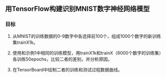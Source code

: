 ## 用TensorFlow构建识别MNIST数字神经网络模型



### 目标

1. 从MNIST的训练数据的0-9数字中各选择前100个，组成1000个数字的新训练集trainX1k。

2. 使用和示例1中相同的训练模型，用trainX1k和trainX（6000个数字的训练集）各训练50epochs，比较二者的差别，并分析原因。

3.  在TensorBoard中绘制二者的训练和测试过程数据曲线。